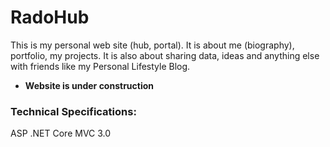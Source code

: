 # RadoHub
This is my personal web site (hub, portal). It is about me (biography), portfolio, my projects. It is also about sharing data, ideas and anything else with friends like my Personal Lifestyle Blog. 

- **Website is under construction**

### Technical Specifications:
ASP .NET Core MVC 3.0

